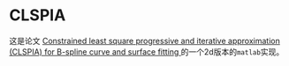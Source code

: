 # CLSPIA
这是论文 [Constrained least square progressive and iterative approximation (CLSPIA) for B-spline curve and surface fitting ](https://link.springer.com/article/10.1007/s00371-023-03090-8)的一个2d版本的`matlab`实现。


